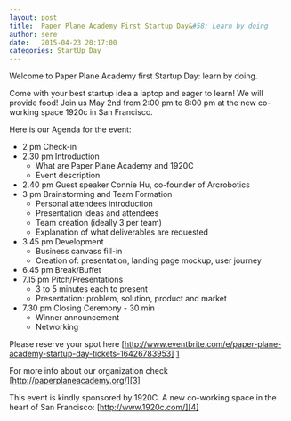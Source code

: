 ```yaml
---
layout: post
title:  Paper Plane Academy First Startup Day&#58; Learn by doing
author: sere
date:   2015-04-23 20:17:00
categories: StartUp Day
---
```


 
Welcome to Paper Plane Academy first Startup Day: learn by doing. 

Come with your best startup idea a laptop and eager to learn! We will provide food!
Join us May 2nd from 2:00 pm to 8:00 pm at the new co-working space 1920c in San Francisco.

Here is our Agenda for the event&#58;

* 2 pm Check-in 
* 2.30 pm Introduction 
	- What are Paper Plane Academy and 1920C
	- Event description
* 2.40 pm Guest speaker Connie Hu, co-founder of Arcrobotics 
* 3 pm Brainstorming and Team Formation
	- Personal attendees introduction
	- Presentation ideas and attendees
	- Team creation (ideally 3 per team)
	- Explanation of what deliverables are requested
* 3.45 pm Development 
	- Business canvass fill-in 
	- Creation of: presentation, landing page mockup, user journey
* 6.45 pm Break/Buffet 
* 7.15 pm Pitch/Presentations 
	- 3 to 5 minutes each to present
	- Presentation: problem, solution, product and market
* 7.30 pm Closing Ceremony - 30 min
	- Winner announcement
	- Networking


[1]: http://www.eventbrite.com/e/paper-plane-academy-startup-day-tickets-16426783953
Please reserve your spot here [http://www.eventbrite.com/e/paper-plane-academy-startup-day-tickets-16426783953] [1]
 
For more info about our organization check [http://paperplaneacademy.org/][3]

[3]: http://paperplaneacademy.org/

This event is kindly sponsored by 1920C. A new co-working space in the heart of San Francisco: [http://www.1920c.com/][4]

[4]: http://www.1920c.com/
